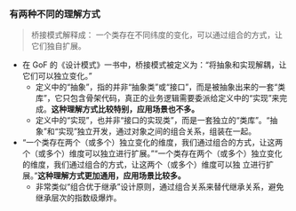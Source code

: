 ### 有两种不同的理解方式
> 桥接模式解释成： 一个类存在不同纬度的变化，可以通过组合的方式，让它们独自扩展。

- 在 GoF 的《设计模式》一书中，桥接模式被定义为：“将抽象和实现解耦，让它们可以独立变化。”
    - 定义中的“抽象”，指的并非“抽象类”或“接口”，而是被抽象出来的一套“类库”，它只包含骨架代码，真正的业务逻辑需要委派给定义中的“实现”来完成。**这种理解方式比较特别，应用场景也不多。**
    - 定义中的“实现”，也并非“接口的实现类”，而是一套独立的“类库”。“抽象”和“实现”独立开发，通过对象之间的组合关系，组装在一起。
- “一个类存在两个（或多个）独立变化的维度，我们通过组合的方式，让这两个（或多个）维度可以独立进行扩展。”“一个类存在两个（或多个）独立变化的维度，我们通过组合的方式，让这两个（或多个）维度可以独
立进行扩展。”**这种理解方式更加通用，应用场景比较多。**
    - 非常类似“组合优于继承”设计原则，通过组合关系来替代继承关系，避免继承层次的指数级爆炸。